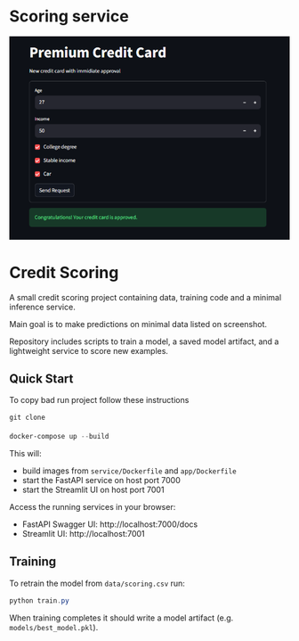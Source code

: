 # Scoring service

![Request form](docs/form.png)

# Credit Scoring

A small credit scoring project containing data, training code and a minimal inference service.

Main goal is to make predictions on minimal data listed on screenshot.

Repository includes scripts to train a model, a saved model artifact, and a lightweight service to score new examples.

## Quick Start

To copy bad run project follow these instructions

```powershell
git clone 

docker-compose up --build
```

This will:

- build images from `service/Dockerfile` and `app/Dockerfile`
- start the FastAPI service on host port 7000
- start the Streamlit UI on host port 7001

Access the running services in your browser:

- FastAPI Swagger UI: http://localhost:7000/docs
- Streamlit UI: http://localhost:7001

## Training

To retrain the model from `data/scoring.csv` run:

```powershell
python train.py
```

When training completes it should write a model artifact (e.g. `models/best_model.pkl`).


